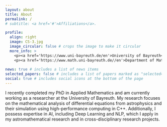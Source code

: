 ```yaml
---
layout: about
title: About
permalink: /
# subtitle: <a href='#'>Affiliations</a>.

profile:
  align: right
  image: CS-3.jpg
  image_circular: false # crops the image to make it circular
  more_info: >
    <p><a href='https://www.uni-bayreuth.de/en'>University of Bayreuth</a></p>
    <p><a href='https://www.math.uni-bayreuth.de//en'>Department of Mathematics</a></p>
    
news: true # includes a list of news items
selected_papers: false # includes a list of papers marked as "selected={true}"
social: true # includes social icons at the bottom of the page
---
```


I recently completed my PhD in Applied Mathematics and am currently working as a researcher at the University of Bayreuth. My research focuses on the mathematical analysis of differential equations from astrophysics and their simulation using high-performance computing in C++. Additionally, I possess expertise in AI, including Deep Learning and NLP, which I apply in my astromathematical research and in cross-disciplinary research projects. 
